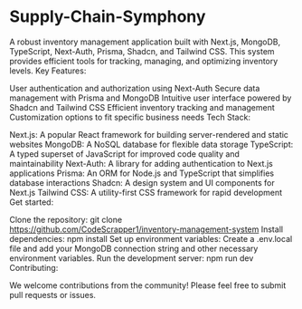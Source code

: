 # Supply-Chain-Symphony
A robust inventory management application built with Next.js, MongoDB, TypeScript, Next-Auth, Prisma, Shadcn, and Tailwind CSS. This system provides efficient tools for tracking, managing, and optimizing inventory levels.
Key Features:

User authentication and authorization using Next-Auth
Secure data management with Prisma and MongoDB
Intuitive user interface powered by Shadcn and Tailwind CSS
Efficient inventory tracking and management
Customization options to fit specific business needs
Tech Stack:

Next.js: A popular React framework for building server-rendered and static websites
MongoDB: A NoSQL database for flexible data storage
TypeScript: A typed superset of JavaScript for improved code quality and maintainability
Next-Auth: A library for adding authentication to Next.js applications
Prisma: An ORM for Node.js and TypeScript that simplifies database interactions
Shadcn: A design system and UI components for Next.js
Tailwind CSS: A utility-first CSS framework for rapid development
Get started:

Clone the repository: git clone https://github.com/CodeScrapper1/inventory-management-system
Install dependencies: npm install
Set up environment variables: Create a .env.local file and add your MongoDB connection string and other necessary environment variables.
Run the development server: npm run dev
Contributing:

We welcome contributions from the community! Please feel free to submit pull requests or issues.
